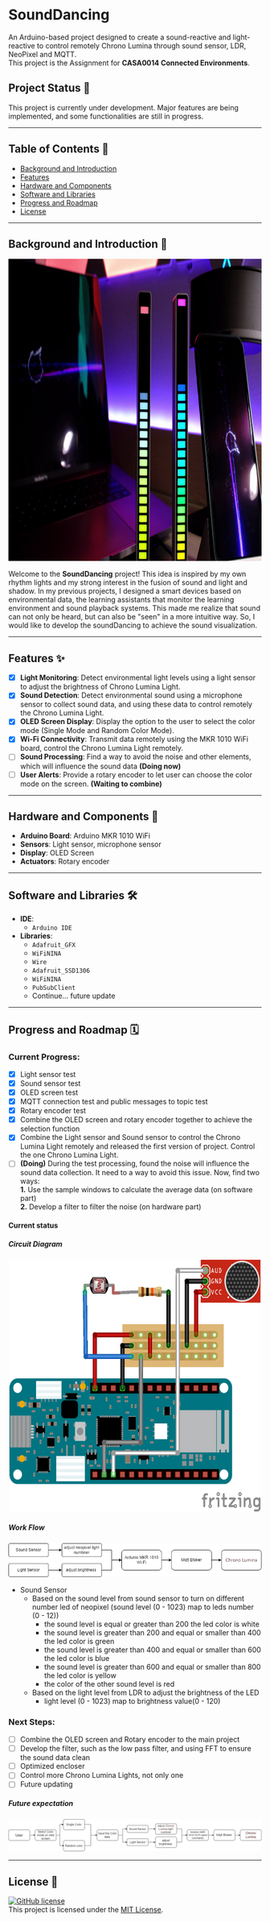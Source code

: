 # SoundDancing
  
An Arduino-based project designed to create a sound-reactive and light-reactive to control remotely Chrono Lumina through sound sensor, LDR, NeoPixel and MQTT.     
This project is the Assignment for **CASA0014 Connected Environments**. 

## Project Status 🚧

This project is currently under development. Major features are being implemented, and some functionalities are still in progress.

---

## Table of Contents 📂

- [Background and Introduction](#background-and-introduction-)
- [Features](#features-)
- [Hardware and Components](#hardware-and-components-)
- [Software and Libraries](#software-and-libraries-)
- [Progress and Roadmap](#progress-and-roadmap-)
- [License](#license-)

---

## Background and Introduction 🌟
<div align="center">
    <img src="./ReadMeSrc/img/light.jpg" alt="Light" width="600" height="600">
</div>
 
   
Welcome to the **SoundDancing** project! This idea is inspired by my own rhythm lights and my strong interest in the fusion of sound and light and shadow. In my previous projects, I designed a smart devices based on environmental data, the learning assistants that monitor the learning environment and sound playback systems. This made me realize that sound can not only be heard, but can also be "seen" in a more intuitive way. So, I would like to develop the soundDancing to achieve the sound visualization. 

---

## Features ✨

- [x] **Light Monitoring**: Detect environmental light levels using a light sensor to adjust the brightness of Chrono Lumina Light.
- [x] **Sound Detection**: Detect environmental sound using a microphone sensor to collect sound data, and using these data to control remotely the Chrono Lumina Light.
- [x] **OLED Screen Display**: Display the option to the user to select the color mode (Single Mode and Random Color Mode).
- [x] **Wi-Fi Connectivity**: Transmit data remotely using the MKR 1010 WiFi board, control the Chrono Lumina Light remotely.
- [ ] **Sound Processing**: Find a way to avoid the noise and other elements, which will influence the sound data **(Doing now)**
- [ ] **User Alerts**: Provide a rotary encoder to let user can choose the color mode on the screen. **(Waiting to combine)**

---

## Hardware and Components 🔧

- **Arduino Board**: Arduino MKR 1010 WiFi
- **Sensors**: Light sensor, microphone sensor
- **Display**: OLED Screen
- **Actuators**: Rotary encoder

---

## Software and Libraries 🛠

- **IDE**: 
    - `Arduino IDE`
- **Libraries**: 
    - `Adafruit_GFX` 
    - `WiFiNINA`
    - `Wire`
    - `Adafruit_SSD1306`
    - `WiFiNINA`
    - `PubSubClient`
    - Continue... future update
---

## Progress and Roadmap 🗓

### Current Progress:
- [x] Light sensor test
- [x] Sound sensor test
- [x] OLED screen test
- [x] MQTT connection test and public messages to topic test
- [x] Rotary encoder test
- [x] Combine the OLED screen and rotary encoder together to achieve the selection function
- [x] Combine the Light sensor and Sound sensor to control the Chrono Lumina Light remotely and released the first version of project. Control the one Chrono Lumina Light.
- [ ] **(Doing)** During the test processing, found the noise will influence the sound data collection. It need to a way to avoid this issue. Now, find two ways:   
**1.** Use the sample windows to calculate the average data  (on software part)   
**2.** Develop a filter to filter the noise (on hardware part)
#### Current status

##### Circuit Diagram
<div align="center">
<img src="./ReadMeSrc/img/cirult.png" alt="circuit" width="500" height="500">
</div>

##### Work Flow
<div align="center">
<img src="./ReadMeSrc/img/workflow.png" alt="circuit">
</div>


-  Sound Sensor     
     - Based on the sound level from sound sensor to turn on different number led of neopixel (sound level (0 - 1023) map to leds number (0 - 12))
        - the sound level is equal or greater than 200 the led color is white
        - the sound level is greater than 200 and  equal or smaller than 400 the led color is green
        - the sound level is greater than 400 and  equal or smaller than 600 the led color is blue
        - the sound level is greater than 600 and  equal or smaller than 800 the led color is yellow
        - the color of the other sound level is red
     - Based on the light level from LDR to adjust the brightness of the LED
        - light level (0 - 1023) map to brightness value(0 - 120)

### Next Steps:

- [ ] Combine the OLED screen and Rotary encoder to the main project  
- [ ] Develop the filter, such as the low pass filter, and using FFT to ensure the sound data clean
- [ ] Optimized encloser 
- [ ] Control more Chrono Lumina Lights, not only one
- [ ] Future updating

##### Future expectation
<div align="center">
<img src="./ReadMeSrc/img/futrueWorkflow.png" alt="circuit2">
</div>

---

## License 📜
[![GitHub license](https://img.shields.io/badge/license-MIT-blue.svg)](https://opensource.org/licenses/MIT)   
This project is licensed under the [MIT License](LICENSE).
